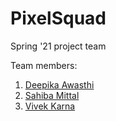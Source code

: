 # PixelSquad
Spring '21 project team

Team members:

1. [Deepika Awasthi](https://github.com/danagar0312)
2. [Sahiba Mittal](https://github.com/SahibaM)
3. [Vivek Karna](https://github.com/vivekka93)